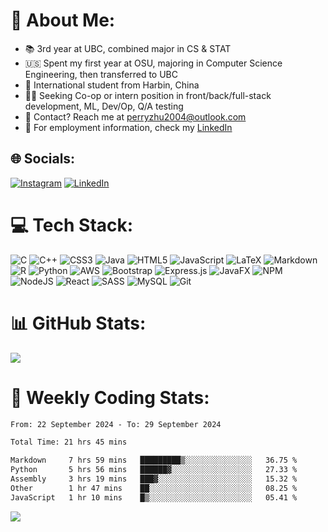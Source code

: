 # 💫 About Me:
- 📚 3rd year at UBC, combined major in CS & STAT <br>
- 🇺🇸 Spent my first year at OSU, majoring in Computer Science Engineering, then transferred to UBC <br>
- 🛫 International student from Harbin, China <br>
- 🧑‍💻 Seeking Co-op or intern position in front/back/full-stack development, ML, Dev/Op, Q/A testing 
- 📨 Contact? Reach me at [perryzhu2004@outlook.com](mailto:perryzhu2004@outlook.com)
- 📑 For employment information, check my [LinkedIn](https://www.linkedin.com/in/perry-z-24a826249/)


## 🌐 Socials:
[![Instagram](https://img.shields.io/badge/Instagram-%23E4405F.svg?logo=Instagram&logoColor=white)](https://instagram.com/perryzhu2004) [![LinkedIn](https://img.shields.io/badge/LinkedIn-%230077B5.svg?logo=linkedin&logoColor=white)](https://www.linkedin.com/in/perry-z-24a826249/) 

# 💻 Tech Stack:
![C](https://img.shields.io/badge/c-%2300599C.svg?style=flat&logo=c&logoColor=white) ![C++](https://img.shields.io/badge/c++-%2300599C.svg?style=flat&logo=c%2B%2B&logoColor=white) ![CSS3](https://img.shields.io/badge/css3-%231572B6.svg?style=flat&logo=css3&logoColor=white) ![Java](https://img.shields.io/badge/java-%23ED8B00.svg?style=flat&logo=openjdk&logoColor=white) ![HTML5](https://img.shields.io/badge/html5-%23E34F26.svg?style=flat&logo=html5&logoColor=white) ![JavaScript](https://img.shields.io/badge/javascript-%23323330.svg?style=flat&logo=javascript&logoColor=%23F7DF1E) ![LaTeX](https://img.shields.io/badge/latex-%23008080.svg?style=flat&logo=latex&logoColor=white) ![Markdown](https://img.shields.io/badge/markdown-%23000000.svg?style=flat&logo=markdown&logoColor=white) ![R](https://img.shields.io/badge/r-%23276DC3.svg?style=flat&logo=r&logoColor=white) ![Python](https://img.shields.io/badge/python-3670A0?style=flat&logo=python&logoColor=ffdd54) ![AWS](https://img.shields.io/badge/AWS-%23FF9900.svg?style=flat&logo=amazon-aws&logoColor=white) ![Bootstrap](https://img.shields.io/badge/bootstrap-%238511FA.svg?style=flat&logo=bootstrap&logoColor=white) ![Express.js](https://img.shields.io/badge/express.js-%23404d59.svg?style=flat&logo=express&logoColor=%2361DAFB) ![JavaFX](https://img.shields.io/badge/javafx-%23FF0000.svg?style=flat&logo=javafx&logoColor=white) ![NPM](https://img.shields.io/badge/NPM-%23CB3837.svg?style=flat&logo=npm&logoColor=white) ![NodeJS](https://img.shields.io/badge/node.js-6DA55F?style=flat&logo=node.js&logoColor=white) ![React](https://img.shields.io/badge/react-%2320232a.svg?style=flat&logo=react&logoColor=%2361DAFB) ![SASS](https://img.shields.io/badge/SASS-hotpink.svg?style=flat&logo=SASS&logoColor=white) ![MySQL](https://img.shields.io/badge/mysql-4479A1.svg?style=flat&logo=mysql&logoColor=white) ![Git](https://img.shields.io/badge/git-%23F05033.svg?style=flat&logo=git&logoColor=white)
# 📊 GitHub Stats:
![](https://github-readme-stats.vercel.app/api?username=Perry2004&theme=tokyonight&hide_border=false&include_all_commits=true&count_private=true)<br/>
<!-- ![](https://github-readme-streak-stats.herokuapp.com/?user=Perry2004&theme=tokyonight&hide_border=false)<br/> -->
<!-- ![](https://github-readme-stats.vercel.app/api/top-langs/?username=Perry2004&theme=tokyonight&hide_border=false&include_all_commits=false&count_private=true&layout=compact) -->
<!-- Proudly created with GPRM ( https://gprm.itsvg.in ) -->

# 🔢 Weekly Coding Stats:
<!--START_SECTION:waka-->

```txt
From: 22 September 2024 - To: 29 September 2024

Total Time: 21 hrs 45 mins

Markdown     7 hrs 59 mins   █████████▒░░░░░░░░░░░░░░░   36.75 %
Python       5 hrs 56 mins   ██████▓░░░░░░░░░░░░░░░░░░   27.33 %
Assembly     3 hrs 19 mins   ███▓░░░░░░░░░░░░░░░░░░░░░   15.32 %
Other        1 hr 47 mins    ██░░░░░░░░░░░░░░░░░░░░░░░   08.25 %
JavaScript   1 hr 10 mins    █▒░░░░░░░░░░░░░░░░░░░░░░░   05.41 %
```

<!--END_SECTION:waka-->

[![](https://visitcount.itsvg.in/api?id=Perry2004&icon=10&color=3)](https://visitcount.itsvg.in)